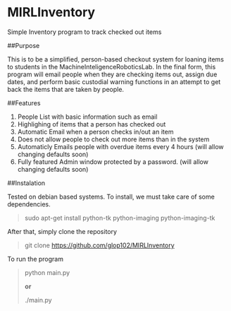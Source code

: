 MIRLInventory
=============

Simple Inventory program to track checked out items

##Purpose

This is to be a simplified, person-based checkout system for loaning items to students in the MachineInteligenceRoboticsLab. In the final form, this program will email people when they are checking items out, assign due dates, and perform basic custodial warning functions in an attempt to get back the items that are taken by people.

##Features

1. People List with basic information such as email
2. Highlighing of items that a person has checked out
3. Automatic Email when a person checks in/out an item
4. Does not allow people to check out more items than in the system
5. Automaticly Emails people with overdue items every 4 hours (will allow changing defaults soon)
6. Fully featured Admin window protected by a password. (will allow changing defaults soon)

##Instalation

Tested on debian based systems. To install, we must take care of some dependencies. 

>sudo apt-get install python-tk python-imaging python-imaging-tk

After that, simply clone the repository

>git clone https://github.com/glop102/MIRLInventory

To run the program

>python main.py
>
>  **or**
>
>./main.py